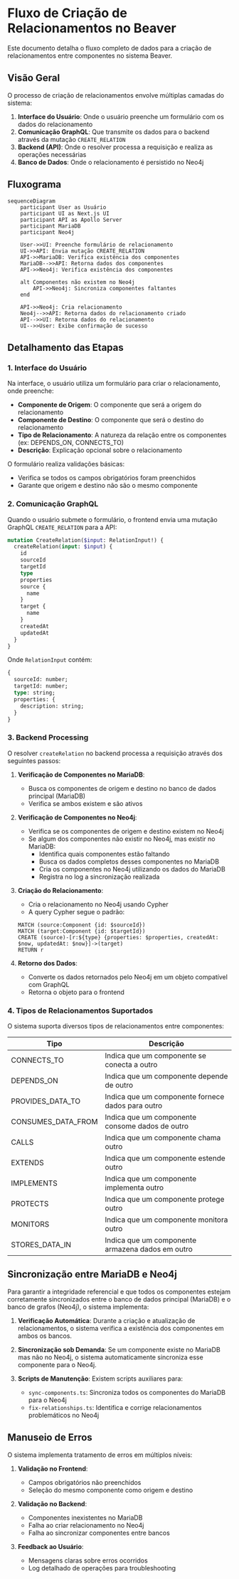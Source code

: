 # Fluxo de Criação de Relacionamentos no Beaver

Este documento detalha o fluxo completo de dados para a criação de relacionamentos entre componentes no sistema Beaver.

## Visão Geral

O processo de criação de relacionamentos envolve múltiplas camadas do sistema:

1. **Interface do Usuário**: Onde o usuário preenche um formulário com os dados do relacionamento
2. **Comunicação GraphQL**: Que transmite os dados para o backend através da mutação `CREATE_RELATION`
3. **Backend (API)**: Onde o resolver processa a requisição e realiza as operações necessárias
4. **Banco de Dados**: Onde o relacionamento é persistido no Neo4j

## Fluxograma

```mermaid
sequenceDiagram
    participant User as Usuário
    participant UI as Next.js UI
    participant API as Apollo Server
    participant MariaDB
    participant Neo4j

    User->>UI: Preenche formulário de relacionamento
    UI->>API: Envia mutação CREATE_RELATION
    API->>MariaDB: Verifica existência dos componentes
    MariaDB-->>API: Retorna dados dos componentes
    API->>Neo4j: Verifica existência dos componentes
    
    alt Componentes não existem no Neo4j
        API->>Neo4j: Sincroniza componentes faltantes
    end
    
    API->>Neo4j: Cria relacionamento
    Neo4j-->>API: Retorna dados do relacionamento criado
    API-->>UI: Retorna dados do relacionamento
    UI-->>User: Exibe confirmação de sucesso
```

## Detalhamento das Etapas

### 1. Interface do Usuário

Na interface, o usuário utiliza um formulário para criar o relacionamento, onde preenche:

- **Componente de Origem**: O componente que será a origem do relacionamento
- **Componente de Destino**: O componente que será o destino do relacionamento
- **Tipo de Relacionamento**: A natureza da relação entre os componentes (ex: DEPENDS_ON, CONNECTS_TO)
- **Descrição**: Explicação opcional sobre o relacionamento

O formulário realiza validações básicas:
- Verifica se todos os campos obrigatórios foram preenchidos
- Garante que origem e destino não são o mesmo componente

### 2. Comunicação GraphQL

Quando o usuário submete o formulário, o frontend envia uma mutação GraphQL `CREATE_RELATION` para a API:

```graphql
mutation CreateRelation($input: RelationInput!) {
  createRelation(input: $input) {
    id
    sourceId
    targetId
    type
    properties
    source {
      name
    }
    target {
      name
    }
    createdAt
    updatedAt
  }
}
```

Onde `RelationInput` contém:
```graphql
{
  sourceId: number;
  targetId: number;
  type: string;
  properties: {
    description: string;
  }
}
```

### 3. Backend Processing

O resolver `createRelation` no backend processa a requisição através dos seguintes passos:

1. **Verificação de Componentes no MariaDB**:
   - Busca os componentes de origem e destino no banco de dados principal (MariaDB)
   - Verifica se ambos existem e são ativos

2. **Verificação de Componentes no Neo4j**:
   - Verifica se os componentes de origem e destino existem no Neo4j
   - Se algum dos componentes não existir no Neo4j, mas existir no MariaDB:
     - Identifica quais componentes estão faltando
     - Busca os dados completos desses componentes no MariaDB
     - Cria os componentes no Neo4j utilizando os dados do MariaDB
     - Registra no log a sincronização realizada

3. **Criação do Relacionamento**:
   - Cria o relacionamento no Neo4j usando Cypher
   - A query Cypher segue o padrão:
   ```cypher
   MATCH (source:Component {id: $sourceId})
   MATCH (target:Component {id: $targetId})
   CREATE (source)-[r:${type} {properties: $properties, createdAt: $now, updatedAt: $now}]->(target)
   RETURN r
   ```

4. **Retorno dos Dados**:
   - Converte os dados retornados pelo Neo4j em um objeto compatível com GraphQL
   - Retorna o objeto para o frontend

### 4. Tipos de Relacionamentos Suportados

O sistema suporta diversos tipos de relacionamentos entre componentes:

| Tipo              | Descrição                                             |
|-------------------|-------------------------------------------------------|
| CONNECTS_TO       | Indica que um componente se conecta a outro           |
| DEPENDS_ON        | Indica que um componente depende de outro             |
| PROVIDES_DATA_TO  | Indica que um componente fornece dados para outro     |
| CONSUMES_DATA_FROM| Indica que um componente consome dados de outro       |
| CALLS             | Indica que um componente chama outro                  |
| EXTENDS           | Indica que um componente estende outro                |
| IMPLEMENTS        | Indica que um componente implementa outro             |
| PROTECTS          | Indica que um componente protege outro                |
| MONITORS          | Indica que um componente monitora outro               |
| STORES_DATA_IN    | Indica que um componente armazena dados em outro      |

## Sincronização entre MariaDB e Neo4j

Para garantir a integridade referencial e que todos os componentes estejam corretamente sincronizados entre o banco de dados principal (MariaDB) e o banco de grafos (Neo4j), o sistema implementa:

1. **Verificação Automática**: Durante a criação e atualização de relacionamentos, o sistema verifica a existência dos componentes em ambos os bancos.

2. **Sincronização sob Demanda**: Se um componente existe no MariaDB mas não no Neo4j, o sistema automaticamente sincroniza esse componente para o Neo4j.

3. **Scripts de Manutenção**: Existem scripts auxiliares para:
   - `sync-components.ts`: Sincroniza todos os componentes do MariaDB para o Neo4j
   - `fix-relationships.ts`: Identifica e corrige relacionamentos problemáticos no Neo4j

## Manuseio de Erros

O sistema implementa tratamento de erros em múltiplos níveis:

1. **Validação no Frontend**:
   - Campos obrigatórios não preenchidos
   - Seleção do mesmo componente como origem e destino

2. **Validação no Backend**:
   - Componentes inexistentes no MariaDB
   - Falha ao criar relacionamento no Neo4j
   - Falha ao sincronizar componentes entre bancos

3. **Feedback ao Usuário**:
   - Mensagens claras sobre erros ocorridos
   - Log detalhado de operações para troubleshooting 
